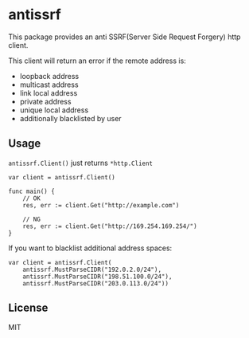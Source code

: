 # antissrf

This package provides an anti SSRF(Server Side Request Forgery) http client.

This client will return an error if the remote address is:
- loopback address
- multicast address
- link local address
- private address
- unique local address
- additionally blacklisted by user
 
## Usage

`antissrf.Client()` just returns `*http.Client`

```golang
var client = antissrf.Client()

func main() {
    // OK
    res, err := client.Get("http://example.com")

    // NG
    res, err := client.Get("http://169.254.169.254/")
}
```

If you want to blacklist additional address spaces:

```golang
var client = antissrf.Client(
	antissrf.MustParseCIDR("192.0.2.0/24"),
	antissrf.MustParseCIDR("198.51.100.0/24"),
	antissrf.MustParseCIDR("203.0.113.0/24"))
```

## License

MIT
